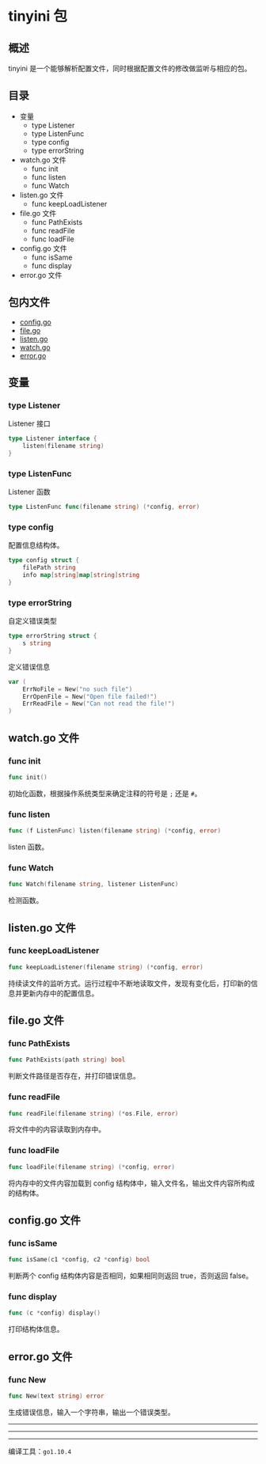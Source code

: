 # tinyini 包

## 概述 

tinyini 是一个能够解析配置文件，同时根据配置文件的修改做监听与相应的包。



## 目录 

* 变量
    * type Listener
    * type ListenFunc
    * type config
    * type errorString
* watch.go 文件
    * func init
    * func listen
    * func Watch
* listen.go 文件
    * func keepLoadListener
* file.go 文件
    * func PathExists
    * func readFile
    * func loadFile
* config.go 文件
    * func isSame
    * func display
* error.go 文件



## 包内文件

* [config.go](./config.go)
* [file.go](./file.go)
* [listen.go](./listen.go)
* [watch.go](./watch.go)
* [error.go](./error.go)



## 变量

### type Listener

Listener 接口

```go
type Listener interface {
	listen(filename string)
}
```



### type ListenFunc

Listener 函数

```go
type ListenFunc func(filename string) (*config, error)
```



### type config

配置信息结构体。

```go
type config struct {
	filePath string
	info map[string]map[string]string
}
```



### type errorString

自定义错误类型

```go
type errorString struct {
	s string
}
```

定义错误信息

```go
var (
	ErrNoFile = New("no such file")
	ErrOpenFile = New("Open file failed!")
	ErrReadFile = New("Can not read the file!")
)
```



## watch.go 文件

### func init

```go
func init()
```

初始化函数，根据操作系统类型来确定注释的符号是 `;` 还是 `#`。

### func listen

```go
func (f ListenFunc) listen(filename string) (*config, error)
```

listen 函数。

### func Watch

```go
func Watch(filename string, listener ListenFunc)
```

检测函数。



## listen.go 文件

### func keepLoadListener

```go
func keepLoadListener(filename string) (*config, error)
```

持续读文件的监听方式。运行过程中不断地读取文件，发现有变化后，打印新的信息并更新内存中的配置信息。



## file.go 文件

### func PathExists

```go
func PathExists(path string) bool
```

判断文件路径是否存在，并打印错误信息。

### func readFile

```go
func readFile(filename string) (*os.File, error)
```

将文件中的内容读取到内存中。

### func loadFile

```go
func loadFile(filename string) (*config, error)
```

将内存中的文件内容加载到 config 结构体中，输入文件名，输出文件内容所构成的结构体。



## config.go 文件

### func isSame

```go
func isSame(c1 *config, c2 *config) bool
```

判断两个 config 结构体内容是否相同，如果相同则返回 true，否则返回 false。

### func display

```go
func (c *config) display()
```

打印结构体信息。



## error.go 文件

### func New

```go
func New(text string) error
```

生成错误信息，输入一个字符串，输出一个错误类型。



---

---

---

编译工具：`go1.10.4`

